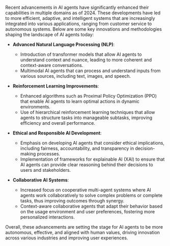 Recent advancements in AI agents have significantly enhanced their capabilities in multiple domains as of 2024. These developments have led to more efficient, adaptive, and intelligent systems that are increasingly integrated into various applications, ranging from customer service to autonomous systems. Below are some key innovations and methodologies shaping the landscape of AI agents today:

- **Advanced Natural Language Processing (NLP)**:
  - Introduction of transformer models that allow AI agents to understand context and nuance, leading to more coherent and context-aware conversations.
  - Multimodal AI agents that can process and understand inputs from various sources, including text, images, and speech.

- **Reinforcement Learning Improvements**:
  - Enhanced algorithms such as Proximal Policy Optimization (PPO) that enable AI agents to learn optimal actions in dynamic environments.
  - Use of hierarchical reinforcement learning techniques that allow agents to structure tasks into manageable subtasks, improving efficiency and overall performance.

- **Ethical and Responsible AI Development**:
  - Emphasis on developing AI agents that consider ethical implications, including fairness, accountability, and transparency in decision-making processes.
  - Implementation of frameworks for explainable AI (XAI) to ensure that AI agents can provide clear reasoning behind their decisions to users and stakeholders.

- **Collaborative AI Systems**:
  - Increased focus on cooperative multi-agent systems where AI agents work collaboratively to solve complex problems or complete tasks, thus improving outcomes through synergy.
  - Context-aware collaborative agents that adapt their behavior based on the usage environment and user preferences, fostering more personalized interactions.

Overall, these advancements are setting the stage for AI agents to be more autonomous, effective, and aligned with human values, driving innovation across various industries and improving user experiences.